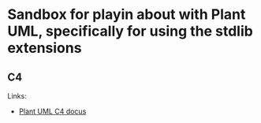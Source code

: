 # Sandbox for playin about with Plant UML, specifically for using the stdlib extensions

## C4

Links:
* [Plant UML C4 docus](https://crashedmind.github.io/PlantUMLHitchhikersGuide/C4/C4Stdlib.html#c4-plantuml)
